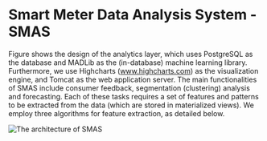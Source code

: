 Smart Meter Data Analysis System - SMAS
======================

Figure  shows the design of the analytics layer, which uses PostgreSQL as the database and MADLib as the (in-database)
machine learning library. Furthermore, we use Highcharts (www.highcharts.com) as the visualization engine, and Tomcat as
the web application server. The main functionalities of SMAS include consumer feedback, segmentation (clustering) analysis and
forecasting. Each of these tasks requires a set of features and patterns to be extracted from the data (which are stored in materialized
views). We employ three algorithms for feature extraction, as detailed below.

![The architecture of SMAS](https://dl.dropboxusercontent.com/u/8691433/benchmark/img/smas.png)
